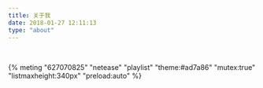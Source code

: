 ```yaml
---
title: 关于我
date: 2018-01-27 12:11:13
type: "about"
---
```


​         


{% meting "627070825" "netease" "playlist" "theme:#ad7a86" "mutex:true" "listmaxheight:340px" "preload:auto" %}